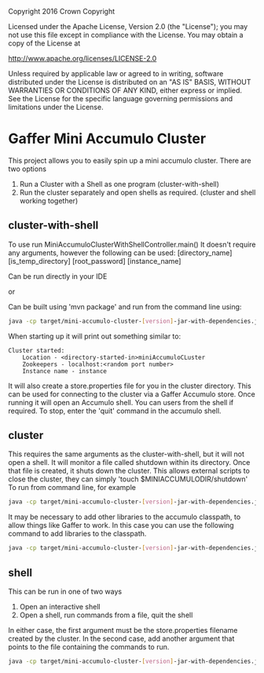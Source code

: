Copyright 2016 Crown Copyright

Licensed under the Apache License, Version 2.0 (the "License");
you may not use this file except in compliance with the License.
You may obtain a copy of the License at

  http://www.apache.org/licenses/LICENSE-2.0

Unless required by applicable law or agreed to in writing, software
distributed under the License is distributed on an "AS IS" BASIS,
WITHOUT WARRANTIES OR CONDITIONS OF ANY KIND, either express or implied.
See the License for the specific language governing permissions and
limitations under the License.

Gaffer Mini Accumulo Cluster
============================

This project allows you to easily spin up a mini accumulo cluster. There are two options
1. Run a Cluster with a Shell as one program (cluster-with-shell)
2. Run the cluster separately and open shells as required. (cluster and shell working together)

cluster-with-shell
------------------

To use run MiniAccumuloClusterWithShellController.main() It doesn't require any arguments, however the following can be used: [directory_name] [is_temp_directory] [root_password] [instance_name]

Can be run directly in your IDE

or

Can be built using 'mvn package' and run from the command line using:
```bash
java -cp target/mini-accumulo-cluster-[version]-jar-with-dependencies.jar uk.gov.gchq.gaffer.miniaccumulocluster.MiniAccumuloClusterWithShellController
```

When starting up it will print out something similar to:

```
Cluster started:
    Location - <directory-started-in>miniAccumuloCLuster
    Zookeepers - localhost:<random port number>
    Instance name - instance
```

It will also create a store.properties file for you in the cluster directory. This can be used for connecting to the cluster via a Gaffer Accumulo store.
Once running it will open an Accumulo shell. You can users from the shell if required.
To stop, enter the 'quit' command in the accumulo shell.

cluster
-------

This requires the same arguments as the cluster-with-shell, but it will not open a shell. It will monitor a file called shutdown within its directory. Once that file is created, it shuts down the cluster. This allows external scripts to close the cluster, they can simply 'touch $MINIACCUMULODIR/shutdown'
To run from command line, for example

```bash
java -cp target/mini-accumulo-cluster-[version]-jar-with-dependencies.jar uk.gov.gchq.gaffer.miniaccumulocluster.MiniAccumuloClusterController ~/miniAccumuloCluster false password instance
```

It may be necessary to add other libraries to the accumulo classpath, to allow things like Gaffer to work. In this case you can use the following command to add libraries to the classpath.
```bash
java -cp target/mini-accumulo-cluster-[version]-jar-with-dependencies.jar:otherFile1.jar:otherFile2.jar uk.gov.gchq.gaffer.miniaccumulocluster.MiniAccumuloClusterController ~/miniAccumuloCluster false password instance
```

shell
-----

This can be run in one of two ways

1. Open an interactive shell
2. Open a shell, run commands from a file, quit the shell

In either case, the first argument must be the store.properties filename created by the cluster. In the second case, add another argument that points to the file containing the commands to run.

```bash
java -cp target/mini-accumulo-cluster-[version]-jar-with-dependencies.jar uk.gov.gchq.gaffer.miniaccumulocluster.MiniAccumuloShellController ~/miniAccumuloCluster/store.properties
```


